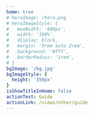 ```yaml
---
home: true
# heroImage: /hero.png
# heroImageStyle: {
#   maxWidth: '600px',
#   width: '100%',
#   display: block,
#   margin: '9rem auto 2rem',
#   background: '#fff',
#   borderRadius: '1rem',
# }
bgImage: '/bg.jpg'
bgImageStyle: {
  height: '350px'
}
isShowTitleInHome: false
actionText: Guide
actionLink: /views/other/guide
---
```

